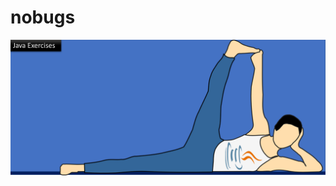  # nobugs

<picture>
  <source media="(prefers-color-scheme: dark)" srcset="https://github.com/davijoe/nobugs/blob/main/media/github_repocard_javaexercises_v3.png">
  <source media="(prefers-color-scheme: light)" srcset="https://github.com/davijoe/nobugs/blob/main/media/github_repocard_javaexercises_v3.png">
  <img alt="Person exercise with Java tanktop on" src="https://github.com/davijoe/nobugs/blob/main/media/github_repocard_javaexercises_v3.png">
</picture>
